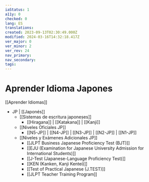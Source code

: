 ```yaml
---
iaStatus: 1
a11y: 0
checked: 0
lang: ES
translations: 
created: 2023-09-13T02:30:49.000Z
modified: 2024-03-16T14:32:18.417Z
ver_major: 0
ver_minor: 2
ver_rev: 24
nav_primary: 
nav_secondary: 
tags:
---
```

# Aprender Idioma Japones

[[Aprender Idiomas]]

* JP | [[Japonés]] 
	* [[Sistemas de escritura japoneses]]
		* [[Hiragana]] | [[Katakana]] | [[Kanji]]
	* [[Niveles Oficiales JP]]
		* [[N5-JP]] | [[N4-JP]] | [[N3-JP]] | [[N2-JP]] | [[N1-JP]]
	* [[Niveles y Exámenes Adicionales JP]]
		* [[JLPT Business Japanese Proficiency Test (BJT)]]
		* [[EJU (Examination for Japanese University Admission for International Students)]]
		* [[J-Test (Japanese-Language Proficiency Test)]]
		* [[KEN (Kanken, Kanji Kentei)]]
		* [[Test of Practical Japanese (J.TEST)]]
		* [[JLPT Teacher Training Program]]
